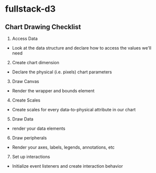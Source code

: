# fullstack-d3

## Chart Drawing Checklist
1. Access Data
  - Look at the data structure and declare how to access the values we'll need
2. Create chart dimension
  - Declare the physical (i.e. pixels) chart parameters
3. Draw Canvas
  - Render the wrapper and bounds element
4. Create Scales
  - Create scales for every data-to-physical attribute in our chart
5. Draw Data
  - render your data elements
6. Draw peripherals
  - Render your axes, labels, legends, annotations, etc
7. Set up interactions
  - Initialize event listeners and create interaction behavior